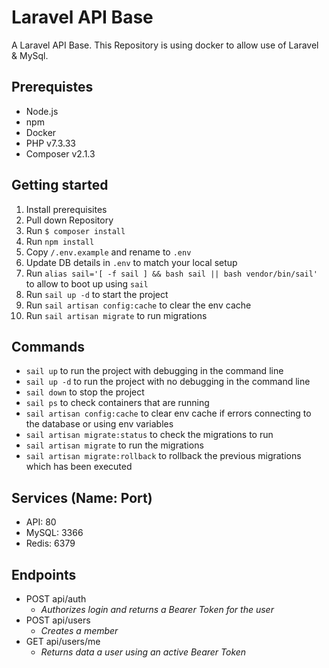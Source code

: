 # Laravel API Base

A Laravel API Base. This Repository is using docker to allow use of Laravel & MySql.

## Prerequistes  
- Node.js
- npm
- Docker
- PHP v7.3.33 
- Composer v2.1.3

## Getting started 
1. Install prerequisites  
2. Pull down Repository
3. Run `$ composer install`  
4. Run `npm install`
5. Copy `/.env.example` and rename to `.env`  
6. Update DB details in `.env` to match your local setup 
7. Run `alias sail='[ -f sail ] && bash sail || bash vendor/bin/sail'` to allow to boot up using `sail`
8. Run `sail up -d` to start the project
9. Run  `sail artisan config:cache` to clear the env cache
10. Run `sail artisan migrate` to run migrations

## Commands 
- `sail up` to run the project with debugging in the command line
- `sail up -d` to run the project with no debugging in the command line
- `sail down` to stop the project
- `sail ps` to check containers that are running
- `sail artisan config:cache` to clear env cache if errors connecting to the database or using env variables
- `sail artisan migrate:status` to check the migrations to run
- `sail artisan migrate` to run the migrations
- `sail artisan migrate:rollback` to rollback the previous migrations which has been executed

## Services (Name: Port)
- API: 80
- MySQL: 3366
- Redis: 6379

## Endpoints
- POST api/auth
    - <em>Authorizes login and returns a Bearer Token for the user</em>
- POST api/users
    - <em>Creates a member</em>
- GET api/users/me
    - <em>Returns data a user using an active Bearer Token</em>
